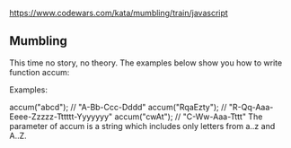 https://www.codewars.com/kata/mumbling/train/javascript

## Mumbling

This time no story, no theory. The examples below show you how to write function accum:

Examples:

accum("abcd");    // "A-Bb-Ccc-Dddd"
accum("RqaEzty"); // "R-Qq-Aaa-Eeee-Zzzzz-Tttttt-Yyyyyyy"
accum("cwAt");    // "C-Ww-Aaa-Tttt"
The parameter of accum is a string which includes only letters from a..z and A..Z.